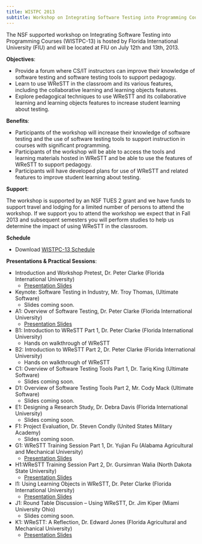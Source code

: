 ```yaml
---
title: WISTPC 2013
subtitle: Workshop on Integrating Software Testing into Programming Courses
---
```


The NSF supported workshop on Integrating Software Testing into Programming Courses (WISTPC-13) is hosted by Florida International University (FIU) and will be located at FIU on July 12th and 13th, 2013.

**Objectives**:

- Provide a forum where CS/IT instructors can improve their knowledge of software testing and software testing tools to support pedagogy.
- Learn to use WReSTT in the classroom and its various features, including the collaborative learning and learning objects features.
- Explore pedagogical techniques to use WReSTT and its collaborative learning and learning objects features to increase student learning about testing.

**Benefits**:

- Participants of the workshop will increase their knowledge of software testing and the use of software testing tools to support instruction in courses with significant programming.
- Participants of the workshop will be able to access the tools and learning materials hosted in WReSTT and be able to use the features of WReSTT to support pedagogy.
- Participants will have developed plans for use of WReSTT and related features to improve student learning about testing.

**Support**:

The workshop is supported by an NSF TUES 2 grant and we have funds to support travel and lodging for a limited number of persons to attend the workshop. If we support you to attend the workshop we expect that in Fall 2013 and subsequent semesters you will perform studies to help us determine the impact of using WReSTT in the classroom.

**Schedule**

- Download [WISTPC-13 Schedule](./wistpc-2013/files/WISTPC-13-Schedule.pdf)

**Presentations & Practical Sessions**:

- Introduction and Workshop Pretest, Dr. Peter Clarke (Florida International University)
  - [Presentation Slides](./wistpc-2013/files/PeterClarke-Intro-WISTPC2013.pptx)
- Keynote: Software Testing in Industry, Mr. Troy Thomas, (Ultimate Software)
  - Slides coming soon.
- A1: Overview of Software Testing, Dr. Peter Clarke (Florida International University)
  - [Presentation Slides](./wistpc-2013/files/PeterClarke-OverviewSoftwareTesting-2013.pptx)
- B1: Introduction to WReSTT Part 1, Dr. Peter Clarke (Florida International University)
  - Hands on walkthrough of WReSTT
- B2: Introduction to WReSTT Part 2, Dr. Peter Clarke (Florida International University)
  - Hands on walkthrough of WReSTT
- C1: Overview of Software Testing Tools Part 1, Dr. Tariq King (Ultimate Software)
  - Slides coming soon.
- D1: Overview of Software Testing Tools Part 2, Mr. Cody Mack (Ultimate Software)
  - Slides coming soon.
- E1: Designing a Research Study, Dr. Debra Davis (Florida International University)
  - Slides coming soon.
- F1: Project Evaluation, Dr. Steven Condly (United States Military Academy)
  - Slides coming soon.
- G1: WReSTT Training Session Part 1, Dr. Yujian Fu (Alabama Agricultural and Mechanical University)
  - [Presentation Slides](./wistpc-2013/files/Yujian-Fu-WReSTT-Part-1.pdf)
- H1:WReSTT Training Session Part 2, Dr. Gursimran Walia (North Dakota State University)
  - [Presentation Slides](./wistpc-2013/files/Walia-WReSTT-part-2-slides.pptx)
- I1: Using Learning Objects in WReSTT, Dr. Peter Clarke (Florida International University)
  - [Presentation Slides](./wistpc-2013/files/PeterClarke-UsingLOs-2013.pptx)
- J1: Round Table Discussion – Using WReSTT, Dr. Jim Kiper (Miami University Ohio)
  - Slides coming soon.
- K1: WReSTT: A Reflection, Dr. Edward Jones (Florida Agricultural and Mechanical University)
  - [Presentation Slides](./wistpc-2013/files/WISTPC2013_Reflections-EdJones.pptx)
